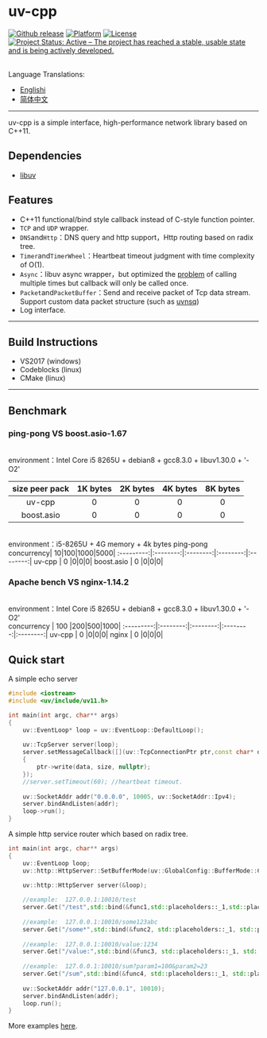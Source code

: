 # uv-cpp
<a href="https://github.com/wlgq2/uv-cpp/releases"><img src="https://img.shields.io/github/release/wlgq2/uv-cpp.svg" alt="Github release"></a>
[![Platform](https://img.shields.io/badge/platform-%20%20%20%20Linux,%20Windows-green.svg?style=flat)](https://github.com/wlgq2/uv-cpp)
[![License](https://img.shields.io/badge/license-%20%20MIT-yellow.svg?style=flat)](LICENSE)
[![Project Status: Active – The project has reached a stable, usable state and is being actively developed.](http://www.repostatus.org/badges/latest/active.svg)](http://www.repostatus.org/#active)

<br>Language Translations:</br>
* [Englishi](README.md)
* [简体中文](README_cn.md)
** **
uv-cpp is a simple interface, high-performance network library based on C++11.

## Dependencies
 * [libuv][1]
## Features
* C++11 functional/bind style callback instead of C-style function pointer.
* `TCP` and `UDP` wrapper.
* `DNS`and`Http`：DNS query and http support，Http routing based on radix tree.
* `Timer`and`TimerWheel`：Heartbeat timeout judgment with time complexity of O(1).
* `Async`：libuv async wrapper，but optimized the [problem][2] of calling multiple times  but callback  will only be called once. 
* `Packet`and`PacketBuffer`：Send and receive packet of Tcp data stream. Support custom data packet structure (such as [uvnsq][3])
* Log interface.
** **
## Build Instructions
* VS2017 (windows)
* Codeblocks (linux)
* CMake (linux)
** **
## Benchmark
### ping-pong VS boost.asio-1.67
<br>environment：Intel Core i5 8265U + debian8 + gcc8.3.0 + libuv1.30.0 + '-O2'</br>

 size peer pack | 1K bytes|2K bytes|4K bytes|8K bytes|
:---------:|:--------:|:--------:|:--------:|:--------:|
uv-cpp | 0 |0|0|0|
boost.asio | 0 |0|0|0|

<br>environment：i5-8265U + 4G memory + 4k bytes ping-pong</br>
concurrency| 10|100|1000|5000|
:---------:|:--------:|:--------:|:--------:|:--------:|
uv-cpp | 0 |0|0|0|
boost.asio | 0 |0|0|0|
### Apache bench VS nginx-1.14.2
<br>environment：Intel Core i5 8265U + debian8 + gcc8.3.0 + libuv1.30.0 + '-O2'</br>
 concurrency | 100 |200|500|1000|
:---------:|:--------:|:--------:|:--------:|:--------:|
uv-cpp | 0 |0|0|0|
nginx | 0 |0|0|0|
## Quick start
A simple echo server
```C++
#include <iostream>
#include <uv/include/uv11.h>

int main(int argc, char** args)
{
    uv::EventLoop* loop = uv::EventLoop::DefaultLoop();
	
    uv::TcpServer server(loop);
    server.setMessageCallback([](uv::TcpConnectionPtr ptr,const char* data, ssize_t size)
    {
        ptr->write(data, size, nullptr);
    });
    //server.setTimeout(60); //heartbeat timeout.
	
    uv::SocketAddr addr("0.0.0.0", 10005, uv::SocketAddr::Ipv4);
    server.bindAndListen(addr);
    loop->run();
}

```

A simple http service router which based on radix tree.
```C++
int main(int argc, char** args)
{
    uv::EventLoop loop;
    uv::http::HttpServer::SetBufferMode(uv::GlobalConfig::BufferMode::CycleBuffer);

    uv::http::HttpServer server(&loop);
	
    //example:  127.0.0.1:10010/test
    server.Get("/test",std::bind(&func1,std::placeholders::_1,std::placeholders::_2));
    
    //example:  127.0.0.1:10010/some123abc
    server.Get("/some*",std::bind(&func2, std::placeholders::_1, std::placeholders::_2));
    
    //example:  127.0.0.1:10010/value:1234
    server.Get("/value:",std::bind(&func3, std::placeholders::_1, std::placeholders::_2));
    
    //example:  127.0.0.1:10010/sum?param1=100&param2=23
    server.Get("/sum",std::bind(&func4, std::placeholders::_1, std::placeholders::_2));
    
    uv::SocketAddr addr("127.0.0.1", 10010);
    server.bindAndListen(addr);
    loop.run();
}

```
More examples [here][4].

[1]: https://github.com/libuv/libuv
[2]: http://docs.libuv.org/en/v1.x/async.html
[3]: https://github.com/wlgq2/uvnsq
[4]: https://github.com/wlgq2/uv-cpp/tree/master/examples

